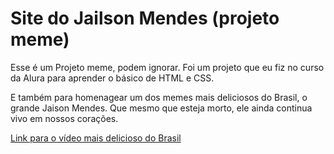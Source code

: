 <h1>Site do Jailson Mendes (projeto meme)</h1>
Esse é um Projeto meme, podem ignorar. Foi um projeto que eu fiz no curso da Alura para aprender o básico de HTML e CSS.

E também para homenagear um dos memes mais deliciosos do Brasil, o grande Jaison Mendes. 
Que mesmo que esteja morto, ele ainda continua vivo em nossos corações.

[Link para o vídeo mais delicioso do Brasil](http://www.youtube.com/watch?v=ddazIwlLWEY)
